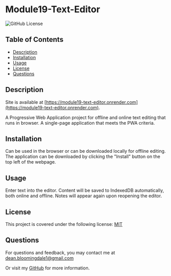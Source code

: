 # Module19-Text-Editor

![GitHub License](https://img.shields.io/badge/License-MIT-blue)

## Table of Contents

- [Description](#description)
- [Installation](#installation)
- [Usage](#usage)
- [License](#license)
- [Questions](#questions)

## Description

Site is available at [https://module19-text-editor.onrender.com](https://module19-text-editor.onrender.com).

A Progressive Web Application project for offline and online text editing that runs in browser. A single-page application that meets the PWA criteria.

## Installation

Can be used in the browser or can be downloaded locally for offline editing. The application can be downloaded by clicking the "Install" button on the top left of the webpage.

## Usage

Enter text into the editor. Content will be saved to IndexedDB automatically, both online and offline. Notes will appear again upon reopening the editor.

## License

This project is covered under the following license:
[MIT](https://opensource.org/license/MIT)

## Questions

For questions and feedback, you may contact me at [dean.bloomingdale1@gmail.com](mailto:dean.bloomingdale1@gmail.com)

Or visit my [GitHub](https://github.com/DeadSeaTupperware) for more information.
